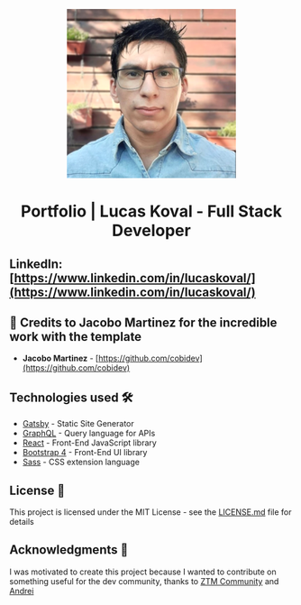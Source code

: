 <p align="center">
  <a href="https://www.linkedin.com/in/lucaskoval/">
    <img alt="Avatar" src="src\images\gh-user.png"/>
  </a>
</p>

<h1 align="center">
  Portfolio | Lucas Koval - Full Stack Developer
</h1>

## LinkedIn: [https://www.linkedin.com/in/lucaskoval/](https://www.linkedin.com/in/lucaskoval/)

## 🌟 Credits to Jacobo Martinez for the incredible work with the template

- **Jacobo Martinez** - [https://github.com/cobidev](https://github.com/cobidev)

## Technologies used 🛠️

- [Gatsby](https://www.gatsbyjs.org/) - Static Site Generator
- [GraphQL](https://graphql.org/) - Query language for APIs
- [React](https://es.reactjs.org/) - Front-End JavaScript library
- [Bootstrap 4](https://getbootstrap.com/docs/4.3/getting-started/introduction/) - Front-End UI library
- [Sass](https://sass-lang.com/documentation) - CSS extension language

## License 📄

This project is licensed under the MIT License - see the [LICENSE.md](LICENSE.md) file for details

## Acknowledgments 🎁

I was motivated to create this project because I wanted to contribute on something useful for the dev community, thanks to [ZTM Community](https://github.com/zero-to-mastery) and [Andrei](https://github.com/aneagoie)
